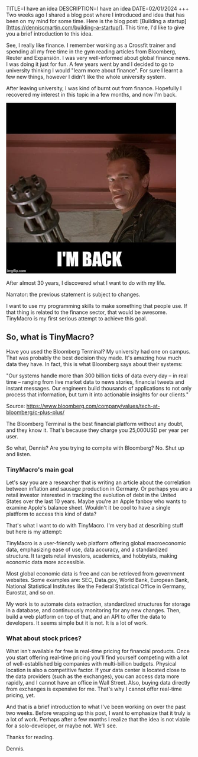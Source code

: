 TITLE=I have an idea
DESCRIPTION=I have an idea
DATE=02/01/2024
+++
Two weeks ago I shared a blog post where I introduced and idea that has been on my mind for some time. Here is the blog post: [Building a startup][https://denniscmartin.com/building-a-startup/]. This time, I'd like to give you a brief introduction to this idea.

See, I really like finance. I remember working as a Crossfit trainer and spending all my free time in the gym reading articles from Bloomberg, Reuter and Expansión. I was very well-informed about global finance news. I was doing it just for fun. A few years went by and I decided to go to university thinking I would "learn more about finance". For sure I learnt a few new things, however I didn't like the whole university system.

After leaving university, I was kind of burnt out from finance. Hopefully I recovered my interest in this topic in a few months, and now I'm back.

![I'm back meme](./images/im-back.jpg)

After almost 30 years, I discovered what I want to do with my life.

Narrator: the previous statement is subject to changes.

I want to use my programming skills to make something that people use. If that thing is related to the finance sector, that would be awesome. TinyMacro is my first serious attempt to achieve this goal.

## So, what is TinyMacro?

Have you used the Bloomberg Terminal? My university had one on campus. That was probably the best decision they made. It's amazing how much data they have. In fact, this is what Bloomberg says about their systems:

"Our systems handle more than 300 billion ticks of data every day – in real time – ranging from live market data to news stories, financial tweets and instant messages. Our engineers build thousands of applications to not only process that information, but turn it into actionable insights for our clients."

Source: <https://www.bloomberg.com/company/values/tech-at-bloomberg/c-plus-plus/>

The Bloomberg Terminal is the best financial platform without any doubt, and they know it. That's because they charge you 25,000USD per year per user.

So what, Dennis? Are you trying to compite with Bloomberg? No. Shut up and listen.

### TinyMacro's main goal

Let's say you are a researcher that is writing an article about the correlation between inflation and sausage production in Germany. Or perhaps you are a retail investor interested in tracking the evolution of debt in the United States over the last 10 years. Maybe you're an Apple fanboy who wants to examine Apple's balance sheet. Wouldn't it be cool to have a single platfform to access this kind of data?

That's what I want to do with TinyMacro. I'm very bad at describing stuff but here is my attempt:

TinyMacro is a user-friendly web platform offering global macroeconomic data, emphasizing ease of use, data accuracy, and a standardized structure. It targets retail investors, academics, and hobbyists, making economic data more accessible.

Most global economic data is free and can be retrieved from government websites. Some examples are: SEC, Data.gov, World Bank, European Bank, National Statistical Institutes like the Federal Statistical Office in Germany, Eurostat, and so on.

My work is to automate data extraction, standardized structures for storage in a database, and continuously monitoring for any new changes. Then, build a web platform on top of that, and an API to offer the data to developers. It seems simple but it is not. It is a lot of work.

### What about stock prices?

What isn't available for free is real-time pricing for financial products. Once you start offering real-time pricing you'll find yourself competing with a lot of well-established big companies with multi-billion budgets. Physical location is also a competitive factor. If your data center is located close to the data providers (such as the exchanges), you can access data more rapidly, and I cannot have an office in Wall Street. Also, buying data directly from exchanges is expensive for me. That's why I cannot offer real-time pricing, yet.

And that is a brief introduction to what I've been working on over the past two weeks. Before wrapping up this post, I want to emphasize that it truly is a lot of work. Perhaps after a few months I realize that the idea is not viable for a solo-developer, or maybe not. We'll see.

Thanks for reading.

Dennis.